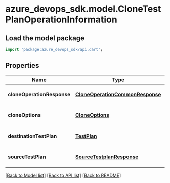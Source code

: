 # azure_devops_sdk.model.CloneTestPlanOperationInformation

## Load the model package
```dart
import 'package:azure_devops_sdk/api.dart';
```

## Properties
Name | Type | Description | Notes
------------ | ------------- | ------------- | -------------
**cloneOperationResponse** | [**CloneOperationCommonResponse**](CloneOperationCommonResponse.md) |  | [optional] [default to null]
**cloneOptions** | [**CloneOptions**](CloneOptions.md) |  | [optional] [default to null]
**destinationTestPlan** | [**TestPlan**](TestPlan.md) |  | [optional] [default to null]
**sourceTestPlan** | [**SourceTestplanResponse**](SourceTestplanResponse.md) |  | [optional] [default to null]

[[Back to Model list]](../README.md#documentation-for-models) [[Back to API list]](../README.md#documentation-for-api-endpoints) [[Back to README]](../README.md)



